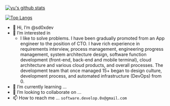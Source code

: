 
[![yu's github stats](https://github-readme-stats.vercel.app/api?username=sd0xdev&hide=issues&show_icons=true&theme=dracula&count_private=true)](https://github.com/anuraghazra/github-readme-stats)

[![Top Langs](https://github-readme-stats.vercel.app/api/top-langs/?username=sd0xdev&layout=compact&theme=dracula)](https://github.com/anuraghazra/github-readme-stats)

- 👋 Hi, I’m @sd0xdev
- 👀 I’m interested in
  - I like to solve problems. I have been gradually promoted from an App engineer to the position of CTO. I have rich experience in requirements interview, process management, engineering progress management, system architecture design, software function development (front-end, back-end and mobile terminal), cloud architecture and various cloud products, and overall processes. The development team that once managed 15+ began to design culture, development process, and automated infrastructure (DevOps) from 0.
- 🌱 I’m currently learning ...
- 💞️ I’m looking to collaborate on ...
- 📫 How to reach me ... `software.develop.0x@gmail.com`

<!---
sd0xdev/sd0xdev is a ✨ special ✨ repository because its `README.md` (this file) appears on your GitHub profile.
You can click the Preview link to take a look at your changes.
--->
